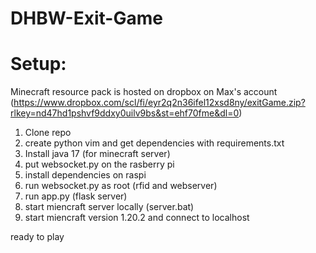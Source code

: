# DHBW-Exit-Game

# Setup:

Minecraft resource pack is hosted on dropbox on Max's account (https://www.dropbox.com/scl/fi/eyr2q2n36ifel12xsd8ny/exitGame.zip?rlkey=nd47hd1pshvf9ddxy0uilv9bs&st=ehf70fme&dl=0)

1. Clone repo
2. create python vim and get dependencies with requirements.txt
3. Install java 17 (for minecraft server)
5. put websocket.py on the rasberry pi
6. install dependencies on raspi
7. run websocket.py as root (rfid and webserver)
8. run app.py (flask server)
10. start miencraft server locally (server.bat)
11. start miencraft version 1.20.2 and connect to localhost

ready to play
